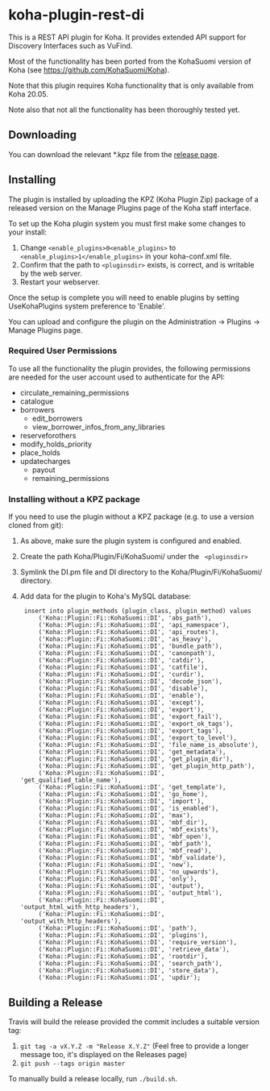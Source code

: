 # koha-plugin-rest-di

This is a REST API plugin for Koha. It provides extended API support for Discovery Interfaces such as VuFind.

Most of the functionality has been ported from the KohaSuomi version of Koha (see  https://github.com/KohaSuomi/Koha).

Note that this plugin requires Koha functionality that is only available from Koha 20.05.

Note also that not all the functionality has been thoroughly tested yet.

## Downloading

You can download the relevant *.kpz file from the [release page](https://github.com/NatLibFi/koha-plugin-rest-di/releases).

## Installing

The plugin is installed by uploading the KPZ (Koha Plugin Zip) package of a released version on the Manage Plugins page of the Koha staff interface.

To set up the Koha plugin system you must first make some changes to your install:

1. Change `<enable_plugins>0<enable_plugins>` to ` <enable_plugins>1</enable_plugins>` in your koha-conf.xml file.
2. Confirm that the path to `<pluginsdir>` exists, is correct, and is writable by the web server.
3. Restart your webserver.

Once the setup is complete you will need to enable plugins by setting UseKohaPlugins system preference to 'Enable'.

You can upload and configure the plugin on the Administration -> Plugins -> Manage Plugins page.

### Required User Permissions

To use all the functionality the plugin provides, the following permissions are needed for the user account used to authenticate for the API:

 - circulate_remaining_permissions
 - catalogue
 - borrowers
   - edit_borrowers 
   - view_borrower_infos_from_any_libraries
 - reserveforothers
 - modify_holds_priority
 - place_holds
 - updatecharges
   - payout
   - remaining_permissions

### Installing without a KPZ package

If you need to use the plugin without a KPZ package (e.g. to use a version cloned from git):

1. As above, make sure the plugin system is configured and enabled.
2. Create the path Koha/Plugin/Fi/KohaSuomi/ under the ` <pluginsdir>`
3. Symlink the DI.pm file and DI directory to the Koha/Plugin/Fi/KohaSuomi/ directory.
4. Add data for the plugin to Koha's MySQL database:

        insert into plugin_methods (plugin_class, plugin_method) values 
            ('Koha::Plugin::Fi::KohaSuomi::DI', 'abs_path'),
            ('Koha::Plugin::Fi::KohaSuomi::DI', 'api_namespace'),
            ('Koha::Plugin::Fi::KohaSuomi::DI', 'api_routes'),
            ('Koha::Plugin::Fi::KohaSuomi::DI', 'as_heavy'),
            ('Koha::Plugin::Fi::KohaSuomi::DI', 'bundle_path'),
            ('Koha::Plugin::Fi::KohaSuomi::DI', 'canonpath'),
            ('Koha::Plugin::Fi::KohaSuomi::DI', 'catdir'),
            ('Koha::Plugin::Fi::KohaSuomi::DI', 'catfile'),
            ('Koha::Plugin::Fi::KohaSuomi::DI', 'curdir'),
            ('Koha::Plugin::Fi::KohaSuomi::DI', 'decode_json'),
            ('Koha::Plugin::Fi::KohaSuomi::DI', 'disable'),
            ('Koha::Plugin::Fi::KohaSuomi::DI', 'enable'),
            ('Koha::Plugin::Fi::KohaSuomi::DI', 'except'),
            ('Koha::Plugin::Fi::KohaSuomi::DI', 'export'),
            ('Koha::Plugin::Fi::KohaSuomi::DI', 'export_fail'),
            ('Koha::Plugin::Fi::KohaSuomi::DI', 'export_ok_tags'),
            ('Koha::Plugin::Fi::KohaSuomi::DI', 'export_tags'),
            ('Koha::Plugin::Fi::KohaSuomi::DI', 'export_to_level'),
            ('Koha::Plugin::Fi::KohaSuomi::DI', 'file_name_is_absolute'),
            ('Koha::Plugin::Fi::KohaSuomi::DI', 'get_metadata'),
            ('Koha::Plugin::Fi::KohaSuomi::DI', 'get_plugin_dir'),
            ('Koha::Plugin::Fi::KohaSuomi::DI', 'get_plugin_http_path'),
            ('Koha::Plugin::Fi::KohaSuomi::DI', 'get_qualified_table_name'),
            ('Koha::Plugin::Fi::KohaSuomi::DI', 'get_template'),
            ('Koha::Plugin::Fi::KohaSuomi::DI', 'go_home'),
            ('Koha::Plugin::Fi::KohaSuomi::DI', 'import'),
            ('Koha::Plugin::Fi::KohaSuomi::DI', 'is_enabled'),
            ('Koha::Plugin::Fi::KohaSuomi::DI', 'max'),
            ('Koha::Plugin::Fi::KohaSuomi::DI', 'mbf_dir'),
            ('Koha::Plugin::Fi::KohaSuomi::DI', 'mbf_exists'),
            ('Koha::Plugin::Fi::KohaSuomi::DI', 'mbf_open'),
            ('Koha::Plugin::Fi::KohaSuomi::DI', 'mbf_path'),
            ('Koha::Plugin::Fi::KohaSuomi::DI', 'mbf_read'),
            ('Koha::Plugin::Fi::KohaSuomi::DI', 'mbf_validate'),
            ('Koha::Plugin::Fi::KohaSuomi::DI', 'new'),
            ('Koha::Plugin::Fi::KohaSuomi::DI', 'no_upwards'),
            ('Koha::Plugin::Fi::KohaSuomi::DI', 'only'),
            ('Koha::Plugin::Fi::KohaSuomi::DI', 'output'),
            ('Koha::Plugin::Fi::KohaSuomi::DI', 'output_html'),
            ('Koha::Plugin::Fi::KohaSuomi::DI', 'output_html_with_http_headers'),
            ('Koha::Plugin::Fi::KohaSuomi::DI', 'output_with_http_headers'),
            ('Koha::Plugin::Fi::KohaSuomi::DI', 'path'),
            ('Koha::Plugin::Fi::KohaSuomi::DI', 'plugins'),
            ('Koha::Plugin::Fi::KohaSuomi::DI', 'require_version'),
            ('Koha::Plugin::Fi::KohaSuomi::DI', 'retrieve_data'),
            ('Koha::Plugin::Fi::KohaSuomi::DI', 'rootdir'),
            ('Koha::Plugin::Fi::KohaSuomi::DI', 'search_path'),
            ('Koha::Plugin::Fi::KohaSuomi::DI', 'store_data'),
            ('Koha::Plugin::Fi::KohaSuomi::DI', 'updir');

## Building a Release

Travis will build the release provided the commit includes a suitable version tag:

1. `git tag -a vX.Y.Z -m "Release X.Y.Z"` (Feel free to provide a longer message too, it's displayed on the Releases page)
2. `git push --tags origin master`

To manually build a release locally, run `./build.sh`.


